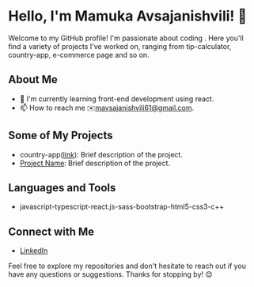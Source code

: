 # Hello, I'm Mamuka Avsajanishvili! 👋

Welcome to my GitHub profile! I'm passionate about coding . Here you'll find a variety of projects I've worked on, ranging from tip-calculator, country-app, e-commerce page and so on.

## About Me

- 🌱 I'm currently learning front-end development using react.
- 📫 How to reach me ✉️mavsajanishvili61@gmail.com.

## Some of My Projects

- country-app([link](https://github.com/mamuka111/country-app-2)): Brief description of the project.
- [Project Name]([link](https://mamuka111.github.io/tip-calculator/)): Brief description of the project.

## Languages and Tools

- javascript-typescript-react.js-sass-bootstrap-html5-css3-c++

## Connect with Me

- [LinkedIn]([link](https://www.linkedin.com/in/mamuka-avsajanishvili-47ab6b269/))

Feel free to explore my repositories and don't hesitate to reach out if you have any questions or suggestions. Thanks for stopping by! 😊
